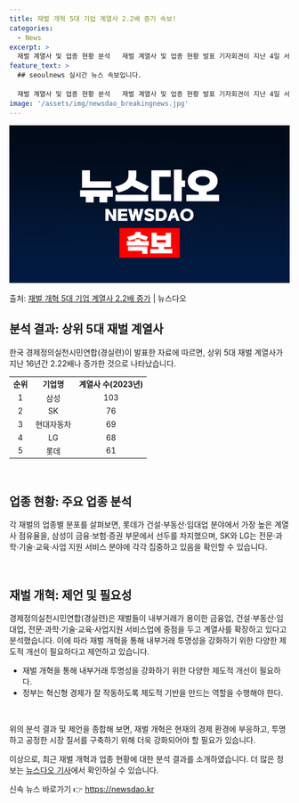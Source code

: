 ```yaml
---
title: 재벌 개혁 5대 기업 계열사 2.2배 증가 속보!
categories:
  - News
excerpt: >
  재벌 계열사 및 업종 현황 분석   재벌 계열사 및 업종 현황 발표 기자회견이 지난 4일 서울 종로구 경제정…
feature_text: >
  ## seoulnews 실시간 뉴스 속보입니다.

  재벌 계열사 및 업종 현황 분석   재벌 계열사 및 업종 현황 발표 기자회견이 지난 4일 서울 종로구 경제정…
image: '/assets/img/newsdao_breakingnews.jpg'
---
```


![뉴스다오 속보](/assets/img/newsdao_breakingnews.jpg)

<p>출처: <a href="https://newsdao.kr/4053" rel="dofollow">재벌 개혁 5대 기업 계열사 2.2배 증가</a> | 뉴스다오</p>

<h2 data-ke-size="size26">분석 결과: 상위 5대 재벌 계열사</h2>
<p data-ke-size="size16">한국 경제정의실천시민연합(경실련)이 발표한 자료에 따르면, 상위 5대 재벌 계열사가 지난 16년간 2.22배나 증가한 것으로 나타났습니다. </p>

<table>
    <tr>
        <td style="text-align: center; height: 17px;"><b>순위</b></td>
        <td style="text-align: center; height: 17px;"><b>기업명</b></td>
        <td style="text-align: center; height: 17px;"><b>계열사 수(2023년)</b></td>
    </tr>
    <tr>
        <td style="text-align: center; height: 17px;">1</td>
        <td style="text-align: center; height: 17px;">삼성</td>
        <td style="text-align: center; height: 17px;">103</td>
    </tr>
    <tr>
        <td style="text-align: center; height: 17px;">2</td>
        <td style="text-align: center; height: 17px;">SK</td>
        <td style="text-align: center; height: 17px;">76</td>
    </tr>
    <tr>
        <td style="text-align: center; height: 17px;">3</td>
        <td style="text-align: center; height: 17px;">현대자동차</td>
        <td style="text-align: center; height: 17px;">69</td>
    </tr>
    <tr>
        <td style="text-align: center; height: 17px;">4</td>
        <td style="text-align: center; height: 17px;">LG</td>
        <td style="text-align: center; height: 17px;">68</td>
    </tr>
    <tr>
        <td style="text-align: center; height: 17px;">5</td>
        <td style="text-align: center; height: 17px;">롯데</td>
        <td style="text-align: center; height: 17px;">61</td>
    </tr>
</table>

<p data-ke-size="size16">&nbsp;</p>

<h2 data-ke-size="size26">업종 현황: 주요 업종 분석</h2>
<p data-ke-size="size16">각 재벌의 업종별 분포를 살펴보면, 롯데가 건설·부동산·임대업 분야에서 가장 높은 계열사 점유율을, 삼성이 금융·보험·증권 부문에서 선두를 차지했으며, SK와 LG는 전문·과학·기술·교육·사업 지원 서비스 분야에 각각 집중하고 있음을 확인할 수 있습니다.</p>

<p data-ke-size="size16">&nbsp;</p>

<h2 data-ke-size="size26">재벌 개혁: 제언 및 필요성</h2>
<p data-ke-size="size16">경제정의실천시민연합(경실련)은 재벌들이 내부거래가 용이한 금융업, 건설·부동산·임대업, 전문·과학·기술·교육·사업지원 서비스업에 중점을 두고 계열사를 확장하고 있다고 분석했습니다. 이에 따라 재벌 개혁을 통해 내부거래 투명성을 강화하기 위한 다양한 제도적 개선이 필요하다고 제언하고 있습니다.</p>

<ul>
    <li>재벌 개혁을 통해 내부거래 투명성을 강화하기 위한 다양한 제도적 개선이 필요하다.</li>
    <li>정부는 혁신형 경제가 잘 작동하도록 제도적 기반을 만드는 역할을 수행해야 한다.</li>
</ul>

<p data-ke-size="size16">&nbsp;</p>

<p data-ke-size="size16">위의 분석 결과 및 제언을 종합해 보면, 재벌 개혁은 현재의 경제 환경에 부응하고, 투명하고 공정한 시장 질서를 구축하기 위해 더욱 강화되어야 할 필요가 있습니다.</p>

<p data-ke-size="size16">이상으로, 최근 재벌 개혁과 업종 현황에 대한 분석 결과를 소개하였습니다. 더 많은 정보는 <a href="https://newsdao.kr/4053">뉴스다오 기사</a>에서 확인하실 수 있습니다.</p>
 

신속 뉴스 바로가기 👉 <a href="https://newsdao.kr" rel="dofollow">https://newsdao.kr</a>


